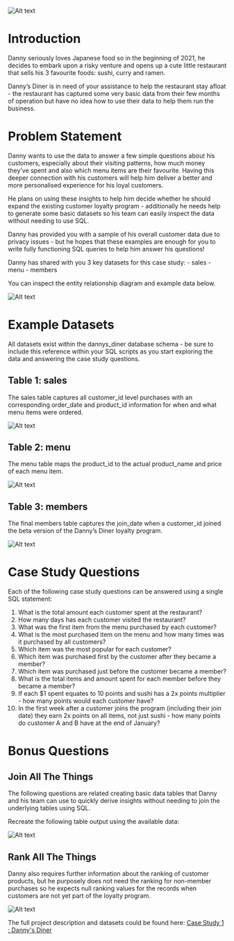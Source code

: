 ![Alt text](image.png)

# Introduction

Danny seriously loves Japanese food so in the beginning of 2021, he decides to embark upon a risky venture and opens up a cute little restaurant that sells his 3 favourite foods: sushi, curry and ramen.

Danny’s Diner is in need of your assistance to help the restaurant stay afloat - the restaurant has captured some very basic data from their few months of operation but have no idea how to use their data to help them run the business.


# Problem Statement

Danny wants to use the data to answer a few simple questions about his customers, especially about their visiting patterns, how much money they’ve spent and also which menu items are their favourite. Having this deeper connection with his customers will help him deliver a better and more personalised experience for his loyal customers.

He plans on using these insights to help him decide whether he should expand the existing customer loyalty program - additionally he needs help to generate some basic datasets so his team can easily inspect the data without needing to use SQL.

Danny has provided you with a sample of his overall customer data due to privacy issues - but he hopes that these examples are enough for you to write fully functioning SQL queries to help him answer his questions!

Danny has shared with you 3 key datasets for this case study:
        - sales
        - menu
        - members

You can inspect the entity relationship diagram and example data below.

![Alt text](<Danny's Diner.png>)


# Example Datasets

All datasets exist within the dannys_diner database schema - be sure to include this reference within your SQL scripts as you start exploring the data and answering the case study questions.

## Table 1: sales

The sales table captures all customer_id level purchases with an corresponding order_date and product_id information for when and what menu items were ordered.

![Alt text](image-2.png)


## Table 2: menu

The menu table maps the product_id to the actual product_name and price of each menu item.

![Alt text](image-3.png)


## Table 3: members

The final members table captures the join_date when a customer_id joined the beta version of the Danny’s Diner loyalty program.

![Alt text](image-4.png)



# Case Study Questions

Each of the following case study questions can be answered using a single SQL statement:

1. What is the total amount each customer spent at the restaurant?
2. How many days has each customer visited the restaurant?
3. What was the first item from the menu purchased by each customer?
4. What is the most purchased item on the menu and how many times was it purchased by all customers?
5. Which item was the most popular for each customer?
6. Which item was purchased first by the customer after they became a member?
7. Which item was purchased just before the customer became a member?
8. What is the total items and amount spent for each member before they became a member?
9. If each $1 spent equates to 10 points and sushi has a 2x points multiplier - how many points would each customer have?
10. In the first week after a customer joins the program (including their join date) they earn 2x points on all items, not just sushi - how many points do customer A and B have at the end of January?


# Bonus Questions

## Join All The Things

The following questions are related creating basic data tables that Danny and his team can use to quickly derive insights without needing to join the underlying tables using SQL.

Recreate the following table output using the available data:

![Alt text](image-5.png)


## Rank All The Things

Danny also requires further information about the ranking of customer products, but he purposely does not need the ranking for non-member purchases so he expects null ranking values for the records when customers are not yet part of the loyalty program.

![Alt text](image-6.png)


The full project description and datasets could be found here: [Case Study 1 : Danny's Diner](https://8weeksqlchallenge.com/case-study-1/)


